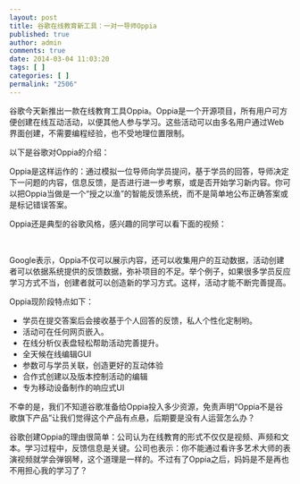 ```yaml
---
layout: post
title: 谷歌在线教育新工具：一对一导师Oppia
published: true
author: admin
comments: true
date: 2014-03-04 11:03:20
tags: [ ]
categories: [ ]
permalink: "2506"
---
```



谷歌今天新推出一款在线教育工具Oppia。Oppia是一个开源项目，所有用户可方便创建在线互动活动，以便其他人参与学习。这些活动可以由多名用户通过Web界面创建，不需要编程经验，也不受地理位置限制。

以下是谷歌对Oppia的介绍：

Oppia是这样运作的：通过模拟一位导师向学员提问，基于学员的回答，导师决定下一问题的内容，信息反馈，是否进行进一步考察，或是否开始学习新内容。你可以把Oppia当做是一个“授之以渔”的智能反馈系统，而不是简单地公布正确答案或是标记错误答案。

Oppia还是典型的谷歌风格，感兴趣的同学可以看下面的视频：

&nbsp;

Google表示，Oppia不仅可以展示内容，还可以收集用户的互动数据，活动创建者可以依据系统提供的反馈数据，弥补项目的不足。举个例子，如果很多学员反应学习方式不当，创建者就可以创造新的学习方式。这样，活动才能不断完善提高。

Oppia现阶段特点如下：

  * 学员在提交答案后会接收基于个人回答的反馈，私人个性化定制哟。
  * 活动可在任何网页嵌入。
  * 在线分析仪表盘轻松帮助活动完善提升。
  * 全天候在线编辑GUI
  * 参数可与学员关联，创造更好的互动体验
  * 合作式创建以及版本控制活动的编辑
  * 专为移动设备制作的响应式UI

不幸的是，我们不知道谷歌准备给Oppia投入多少资源，免责声明“Oppia不是谷歌旗下产品”让我们觉得这个产品有点悬，后期要是没有人运营怎么办？

谷歌创建Oppia的理由很简单：公司认为在线教育的形式不仅仅是视频、声频和文本。学习过程中，反馈信息是关键。公司也表示：你不能通过看许多艺术大师的表演视频就学会弹钢琴，这个道理是一样的。不过有了Oppia之后，妈妈是不是再也不用担心我的学习了？